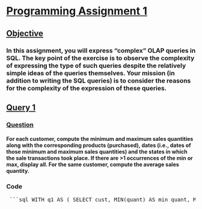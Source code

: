 # **<ins> Programming Assignment 1 </ins>**
## **<ins> Objective </ins>**
### In this assignment, you will express “complex” OLAP queries in SQL. The key point of the exercise is to observe the complexity of expressing the type of such queries despite the relatively simple ideas of the queries themselves. Your mission (in addition to writing the SQL queries) is to consider the reasons for the complexity of the expression of these queries.

## **<ins> Query 1 </ins>**
### **<ins> Question </ins>**
#### For each customer, compute the minimum and maximum sales quantities along with the corresponding products (purchased), dates (i.e., dates of those minimum and maximum sales quantities) and the states in which the sale transactions took place. If there are >1 occurrences of the min or max, display all. For the same customer, compute the average sales quantity.
### **Code**
<pre> ```sql WITH q1 AS ( SELECT cust, MIN(quant) AS min_quant, MAX(quant) AS max_quant, AVG(quant) AS avg_quant FROM sales GROUP BY cust ), q2 AS ( SELECT q1.cust AS Customer_Name, q1.min_quant AS Minimum_Quantity, s.prod AS Minimum_Product, s.state AS Minimum_State, s.date AS Minimum_Date FROM q1, sales s WHERE q1.cust = s.cust AND q1.min_quant = s.quant ), q3 AS ( SELECT q1.cust AS Customer_Name, q1.max_quant AS Maximum_Quantity, s.prod AS Maximum_Product, s.state AS Maximum_State, s.date AS Maximum_Date FROM q1, sales s WHERE q1.cust = s.cust AND q1.max_quant = s.quant ) SELECT q2.Customer_Name AS Customer, q2.Minimum_Quantity AS Min_Q, q2.Minimum_Product AS Min_Prod, q2.Minimum_Date AS Min_Date, q2.Minimum_State AS Min_St, q3.Maximum_Quantity AS Max_Q, q3.Maximum_Product AS Max_Prod, q3.Maximum_Date AS Max_Date, q3.Maximum_State AS Max_St, q1.avg_quant AS Avg_Q FROM q1, q2, q3 WHERE q1.cust = q2.Customer_Name AND q2.Customer_Name = q3.Customer_Name ORDER BY cust; ``` </pre>

